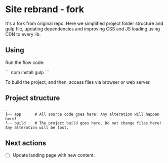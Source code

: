 # Site rebrand - fork
It's a fork from original repo. Here we simplified project folder structure and gulp file, updating dependencies and improving CSS and JS loading using CDN to every lib.

## Using
Run the flow code:

´´´
npm install
gulp
´´´

To build the project, and then, access files via browser or web server.

## Project structure

    .
    ├── app      # All source code goes here! Any alteration will happen here!
    └── build    # The project build goes here. Do not change files here! Any alteration will be lost.

## Next actions
- [ ] Update landing page with new content.
